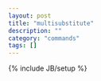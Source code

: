 ```yaml
---
layout: post
title: "multisubstitute"
description: ""
category: "commands"
tags: []
---
```

{% include JB/setup %}

